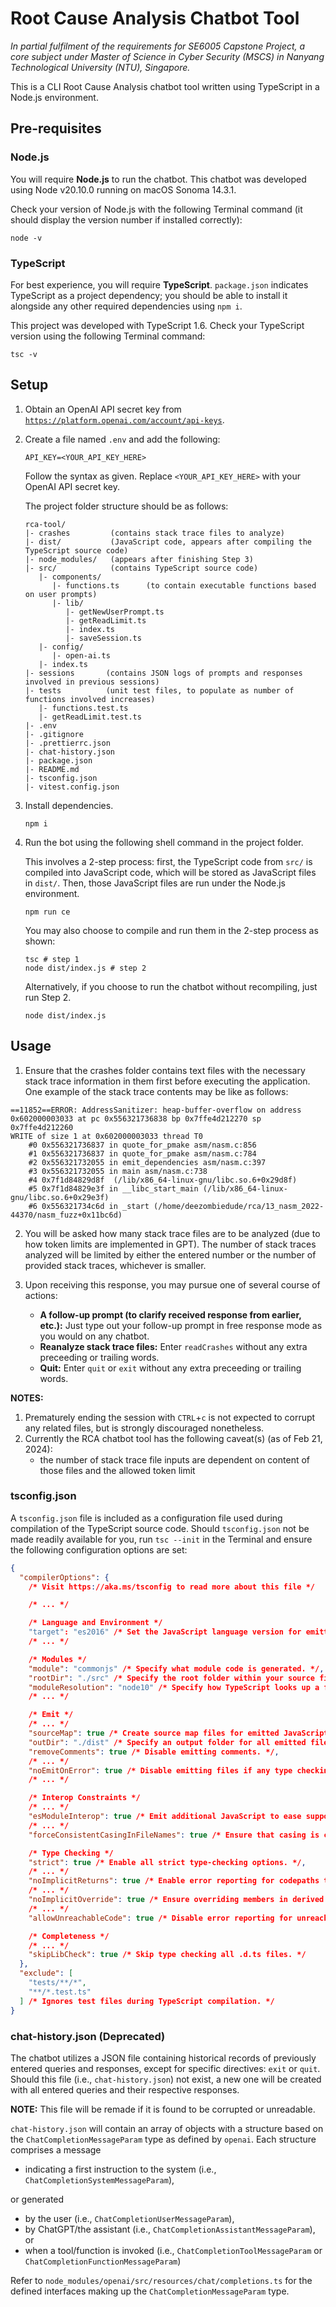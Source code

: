 # Root Cause Analysis Chatbot Tool

_In partial fulfilment of the requirements for SE6005 Capstone Project, a core subject under Master of Science in Cyber Security (MSCS) in Nanyang Technological University (NTU), Singapore._

This is a CLI Root Cause Analysis chatbot tool written using TypeScript in a Node.js environment.

## Pre-requisites

### Node.js

You will require **Node.js** to run the chatbot.
This chatbot was developed using Node v20.10.0 running on macOS Sonoma 14.3.1.

Check your version of Node.js with the following Terminal command (it should display the version number if installed correctly):

```shell
node -v
```

### TypeScript

For best experience, you will require **TypeScript**.
`package.json` indicates TypeScript as a project dependency; you should be able to install it alongside any other required dependencies using `npm i`.

This project was developed with TypeScript 1.6.
Check your TypeScript version using the following Terminal command:

```shell
tsc -v
```

## Setup

1. Obtain an OpenAI API secret key from [`https://platform.openai.com/account/api-keys`](`https://platform.openai.com/account/api-keys`).
2. Create a file named `.env` and add the following:

   ```
   API_KEY=<YOUR_API_KEY_HERE>
   ```

   Follow the syntax as given. Replace `<YOUR_API_KEY_HERE>` with your OpenAI API secret key.

   The project folder structure should be as follows:

   ```
   rca-tool/
   |- crashes         (contains stack trace files to analyze)
   |- dist/           (JavaScript code, appears after compiling the TypeScript source code)
   |- node_modules/   (appears after finishing Step 3)
   |- src/            (contains TypeScript source code)
      |- components/
         |- functions.ts      (to contain executable functions based on user prompts)
         |- lib/
            |- getNewUserPrompt.ts
            |- getReadLimit.ts
            |- index.ts
            |- saveSession.ts
      |- config/
         |- open-ai.ts
      |- index.ts
   |- sessions       (contains JSON logs of prompts and responses involved in previous sessions)
   |- tests          (unit test files, to populate as number of functions involved increases)
      |- functions.test.ts
      |- getReadLimit.test.ts
   |- .env
   |- .gitignore
   |- .prettierrc.json
   |- chat-history.json
   |- package.json
   |- README.md
   |- tsconfig.json
   |- vitest.config.json
   ```

3. Install dependencies.

   ```shell
   npm i
   ```

4. Run the bot using the following shell command in the project folder.

   This involves a 2-step process: first, the TypeScript code from `src/` is compiled into JavaScript code, which will be stored as JavaScript files in `dist/`.
   Then, those JavaScript files are run under the Node.js environment.

   ```shell
   npm run ce
   ```

   You may also choose to compile and run them in the 2-step process as shown:

   ```shell
   tsc # step 1
   node dist/index.js # step 2
   ```

   Alternatively, if you choose to run the chatbot without recompiling, just run Step 2.

   ```shell
   node dist/index.js
   ```

## Usage

1. Ensure that the crashes folder contains text files with the necessary stack trace information in them first before executing the application.
   One example of the stack trace contents may be like as follows:

```
==11852==ERROR: AddressSanitizer: heap-buffer-overflow on address 0x602000003033 at pc 0x556321736838 bp 0x7ffe4d212270 sp 0x7ffe4d212260
WRITE of size 1 at 0x602000003033 thread T0
    #0 0x556321736837 in quote_for_pmake asm/nasm.c:856
    #1 0x556321736837 in quote_for_pmake asm/nasm.c:784
    #2 0x556321732055 in emit_dependencies asm/nasm.c:397
    #3 0x556321732055 in main asm/nasm.c:738
    #4 0x7f1d84829d8f  (/lib/x86_64-linux-gnu/libc.so.6+0x29d8f)
    #5 0x7f1d84829e3f in __libc_start_main (/lib/x86_64-linux-gnu/libc.so.6+0x29e3f)
    #6 0x556321734c6d in _start (/home/deezombiedude/rca/13_nasm_2022-44370/nasm_fuzz+0x11bc6d)
```

2. You will be asked how many stack trace files are to be analyzed (due to how token limits are implemented in GPT).
   The number of stack traces analyzed will be limited by either the entered number or the number of provided stack traces, whichever is smaller.

3. Upon receiving this response, you may pursue one of several course of actions:
   - **A follow-up prompt (to clarify received response from earlier, etc.):**
     Just type out your follow-up prompt in free response mode as you would on any chatbot.
   - **Reanalyze stack trace files:**
     Enter `readCrashes` without any extra preceeding or trailing words.
   - **Quit:**
     Enter `quit` or `exit` without any extra preceeding or trailing words.

**NOTES:**

1. Prematurely ending the session with `CTRL`+`c` is not expected to corrupt any related files, but is strongly discouraged nonetheless.
2. Currently the RCA chatbot tool has the following caveat(s) (as of Feb 21, 2024):
   - the number of stack trace file inputs are dependent on content of those files and the allowed token limit

### tsconfig.json

A `tsconfig.json` file is included as a configuration file used during compilation of the TypeScript source code.
Should `tsconfig.json` not be made readily available for you, run `tsc --init` in the Terminal and ensure the following configuration options are set:

```json
{
  "compilerOptions": {
    /* Visit https://aka.ms/tsconfig to read more about this file */

    /* ... */

    /* Language and Environment */
    "target": "es2016" /* Set the JavaScript language version for emitted JavaScript and include compatible library declarations. */,
    /* ... */

    /* Modules */
    "module": "commonjs" /* Specify what module code is generated. */,
    "rootDir": "./src" /* Specify the root folder within your source files. */,
    "moduleResolution": "node10" /* Specify how TypeScript looks up a file from a given module specifier. */,
    /* ... */

    /* Emit */
    /* ... */
    "sourceMap": true /* Create source map files for emitted JavaScript files. */,
    "outDir": "./dist" /* Specify an output folder for all emitted files. */,
    "removeComments": true /* Disable emitting comments. */,
    /* ... */
    "noEmitOnError": true /* Disable emitting files if any type checking errors are reported. */,
    /* ... */

    /* Interop Constraints */
    /* ... */
    "esModuleInterop": true /* Emit additional JavaScript to ease support for importing CommonJS modules. This enables 'allowSyntheticDefaultImports' for type compatibility. */,
    /* ... */
    "forceConsistentCasingInFileNames": true /* Ensure that casing is correct in imports. */,

    /* Type Checking */
    "strict": true /* Enable all strict type-checking options. */,
    /* ... */
    "noImplicitReturns": true /* Enable error reporting for codepaths that do not explicitly return in a function. */,
    /* ... */
    "noImplicitOverride": true /* Ensure overriding members in derived classes are marked with an override modifier. */,
    /* ... */
    "allowUnreachableCode": true /* Disable error reporting for unreachable code. */,

    /* Completeness */
    /* ... */
    "skipLibCheck": true /* Skip type checking all .d.ts files. */
  },
  "exclude": [
    "tests/**/*",
    "**/*.test.ts"
  ] /* Ignores test files during TypeScript compilation. */
}
```

### chat-history.json (Deprecated)

The chatbot utilizes a JSON file containing historical records of previously entered queries and responses, except for specific directives: `exit` or `quit`.
Should this file (i.e., `chat-history.json`) not exist, a new one will be created with all entered queries and their respective responses.

**NOTE:** This file will be remade if it is found to be corrupted or unreadable.

`chat-history.json` will contain an array of objects with a structure based on the `ChatCompletionMessageParam` type as defined by `openai`.
Each structure comprises a message

- indicating a first instruction to the system (i.e., `ChatCompletionSystemMessageParam`),

or generated

- by the user (i.e., `ChatCompletionUserMessageParam`),
- by ChatGPT/the assistant (i.e., `ChatCompletionAssistantMessageParam`), or
- when a tool/function is invoked (i.e., `ChatCompletionToolMessageParam` or `ChatCompletionFunctionMessageParam`)

Refer to `node_modules/openai/src/resources/chat/completions.ts` for the defined interfaces making up the `ChatCompletionMessageParam` type.
